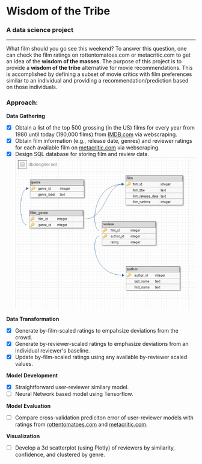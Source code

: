 # **Wisdom of the Tribe**
### A data science project 

---

What film should you go see this weekend? To answer this question, one can check the film ratings on rottentomatoes.com or metacritic.com to get an idea of the **wisdom of the masses**. The purpose of this project is to provide a **wisdom of the tribe** alternative for movie recommendations. This is accomplished by defining a subset of movie critics with film preferences similar to an individual and providing a recommendation/prediction based on those individuals. 

### Approach: 

**Data Gathering**
- [x] Obtain a list of the top 500 grossing (in the US) films for every year from 1980 until today (190,000 films) from [IMDB.com](http://www.IMDB.com) via webscraping. 
- [x] Obtain film information (e.g., release date, genres) and reviewer ratings for each available film on [metacritic.com](http://www.metacritic.com) via webscraping. 
- [x] Design SQL database for storing film and review data.
![db](https://raw.githubusercontent.com/jmolds/widsom-of-the-tribe/master/data-images-etc/database%20design.png)

**Data Transformation**
- [X] Generate by-film-scaled ratings to empahsize deviations from the crowd. 
- [X] Generate by-reviewer-scaled ratings to emphasize deviations from an individual reviewer's baseline. 
- [X] Update by-film-scaled ratings using any available by-reviewer scaled values.

**Model Development**
- [X] Straightforward user-reviewer similary model.
- [ ] Neural Network based model using Tensorflow.

**Model Evaluation**
- [ ] Compare cross-validation prediciton error of user-reviewer models with ratings from [rottentomatoes.com](http://www.rottentomatoes.com) and [metacritic.com](http://www.metacritic.com).

**Visualization**

- [ ] Develop a 3d scatterplot (using Plotly) of reviewers by similarity, confidence, and clustered by genre. 